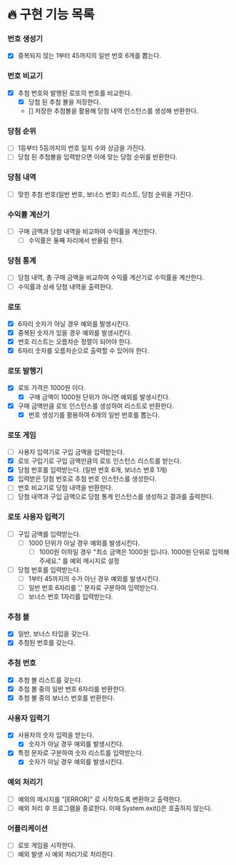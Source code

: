 

 # 🔥 구현 기능 목록

### 번호 생성기
 - [x] 중복되지 않는 1부터 45까지의 일반 번호 6개를 뽑는다.

### 번호 비교기
- [x] 추첨 번호와 발행된 로또의 번호를 비교한다.
  - [x] 당첨 된 추첨 볼을 저장한다.
  - [] 저장한 추첨볼을 활용해 당첨 내역 인스턴스를 생성해 반환한다.

### 당첨 순위
- [ ] 1등부터 5등까지의 번호 일치 수와 상금을 가진다.
- [ ] 당첨 된 추첨볼을 입력받으면 이에 맞는 당첨 순위를 반환한다.

### 당첨 내역
- [ ] 맞힌 추첨 번호(일반 번호, 보너스 번호) 리스트, 당첨 순위을 가진다.

### 수익률 계산기
- [ ] 구매 금액과 당첨 내역을 비교하여 수익률을 계산한다.
    - [ ] 수익률은 둘째 자리에서 반올림 한다.

### 당첨 통계
- [ ] 당첨 내역, 총 구매 금액을 비교하여 수익률 계산기로 수익률을 계산한다.
- [ ] 수익률과 상세 당첨 내역을 출력한다.

### 로또
- [x] 6자리 숫자가 아닐 경우 예외를 발생시킨다.
- [x] 중복된 숫자가 있을 경우 예외를 발생시킨다.
- [x] 번호 리스트는 오름차순 정렬이 되어야 한다.
- [x] 6자리 숫자를 오름차순으로 출력할 수 있어야 한다.

### 로또 발행기
- [x] 로또 가격은 1000원 이다.
  - [x] 구매 금액이 1000원 단위가 아니면 예외를 발생시킨다.
- [x] 구매 금액만큼 로또 인스턴스를 생성하여 리스트로 반환한다.
  - [x] 번호 생성기를 활용하여 6개의 일반 번호를 뽑는다.

### 로또 게임
- [ ] 사용자 입력기로 구입 금액을 입력받는다.
- [x] 로또 구입기로 구입 금액만큼의 로또 인스턴스 리스트를 받는다.
- [x] 당첨 번호를 입력받는다. (일반 번호 6개, 보너스 번호 1개)
- [x] 입력받은 당첨 번호로 추첨 번호 인스턴스를 생성한다.
- [ ] 번호 비교기로 당첨 내역을 반환한다.
- [ ] 당첨 내역과 구입 금액으로 당첨 통계 인스턴스를 생성하고 결과를 출력한다.

### 로또 사용자 입력기
- [ ] 구입 금액를 입력받는다.
  - [ ] 1000 단위가 아닐 경우 예외를 발생시킨다.
    - [ ] 1000원 이하일 경우 "최소 금액은 1000원 입니다. 1000원 단위로 입력해주세요." 를 예외 메시지로 설정
- [ ] 당첨 번호를 입력받는다.
  - [ ] 1부터 45까지의 수가 아닌 경우 예외를 발생시킨다.
  - [ ] 일반 번호 6자리를 ',' 문자로 구분하여 입력받는다.
  - [ ] 보너스 번호 1자리를 입력받는다.

### 추첨 볼
- [x] 일반, 보너스 타입을 갖는다.
- [x] 추첨된 번호를 갖는다.

### 추첨 번호
- [x] 추첨 볼 리스트를 갖는다.
- [x] 추첨 볼 중의 일반 번호 6자리를 반환한다. 
- [x] 추첨 볼 중의 보너스 번호를 반환한다.

### 사용자 입력기
- [x] 사용자의 숫자 입력을 받는다.
  - [x] 숫자가 아닐 경우 예외를 발생시킨다.
- [x] 특정 문자로 구분하여 숫자 리스트를 입력받는다.
  - [x] 숫자가 아닐 경우 예외를 발생시킨다.

### 예외 처리기
- [ ] 예외의 메시지를 "[ERROR]" 로 시작하도록 변환하고 출력한다.
- [ ] 예외 처리 후 프로그램을 종료한다. 이때 System.exit()은 호출하지 않는다.

### 어플리케이션
- [ ] 로또 게임을 시작한다.
- [ ] 예외 발생 시 예외 처리기로 처리한다.